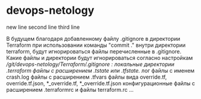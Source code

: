 # devops-netology
new line
second line
third line

В будущем благодаря добавленному файлу .gitignore в директории Terraform при использовании команды "commit ." внутри директории terraform, будут игнорироваться файлы перечисленные в .gitignore.
Какие файлы и директории будут игнорироваться согласно настройкам */git/devops-netology/Terraform/.gitignore :
локальные директории .terraform
файлы с расширением .tstate или .tfstate.*
лог файлы с именем crash.log
файлы с расширением .tfvars
файлы вида override.tf, override.tf.json, *_override.tf, *_override.tf.json
конфигурационные файлы с расширением .terraformrc и файлы terraform.rc
...
